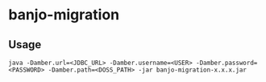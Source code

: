 # banjo-migration

## Usage

`java -Damber.url=<JDBC_URL> -Damber.username=<USER> -Damber.password=<PASSWORD> -Damber.path=<DOSS_PATH> -jar banjo-migration-x.x.x.jar`

